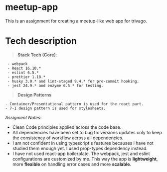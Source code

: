 # meetup-app

This is an assignment for creating a meetup-like web app for trivago.

# Tech description

> **Stack Tech (Core)**:

     - webpack
     - React 16.10.*
     - eslint 6.5.*
     - prettier 1.18.*
     - husky 3.0.* and lint-staged 9.4.* for pre-commit hooking.
     - jest 24.9.* and enzyme 6.5.* for testing.

> **Design Patterns**

    - Container/Presentational pattern is used for the react part.
    - 7-1 design pattern is used for stylesheets.

_Assigment Notes_:

- Clean Code principles applied across the code base.
- All dependencies have been set to bug fix versions updates only to keep the consistency of workflow across all dependencies.
- I am not confident in using typescript's features becauses i have not studied them enough yet. I used prop-types dependency instead.
- I have not used react-app boilerplate. The webpack, jest and eslint configurations are customized by me. This way the app is **lightweight**, more **flexible** on handling error cases and more **scalable**.
